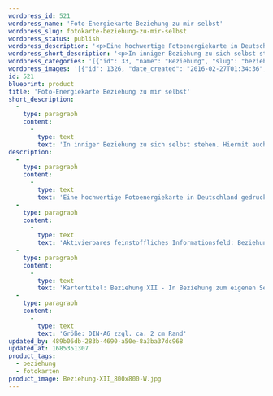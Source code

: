 ```yaml
---
wordpress_id: 521
wordpress_name: 'Foto-Energiekarte Beziehung zu mir selbst'
wordpress_slug: fotokarte-beziehung-zu-mir-selbst
wordpress_status: publish
wordpress_description: '<p>Eine hochwertige Fotoenergiekarte in Deutschland gedruckt und in Handarbeit laminiert.  Sie ist in Postkartengröße (DIN-A6) gut zu transportieren und kann auch auf den Körper aufgelegt werden.</p><p>Aktivierbares feinstoffliches Informationsfeld: Beziehung - Selbstakzeptanz - Freundschaft - Innigkeit: In einer innigen Beziehung mit sich selbst sein. Sich selbst so annehmen, als wenn man sich - symbolisch gesehen - heiraten würde. Hierdurch eine echte Basis für aufrichtige und innige Beziehungen zu anderen Menschen entwickeln.</p><p>Kartentitel: Beziehung XII - In Beziehung zum eigenen Selbst. Reihe: Beziehung. Schwingung: Türkis</p><p>Größe: DIN-A6 zzgl. ca. 2 cm Rand<br />Andere Formate sind individuell für Sie innerhalb weniger Tage herstellbar. Bitte kontaktieren Sie uns hierfür unter <a href="mailto:info@elvedenverlag.de">info@elvedenverlag.de</a>.</p><p><a href="https://my.feenbaum.de/anwendung-energiebilder-foto-laminiert/">Anwendungshinweise</a></p>'
wordpress_short_description: '<p>In inniger Beziehung zu sich selbst stehen. Hiermit auch eine Basis für aufrichtige und innige Beziehungen zu anderen Menschen erschaffen<br /><em>Hinweis: Das Wasserzeichen „Elveden Verlag Energiebild“ wird nicht mit gedruckt</em></p>'
wordpress_categories: '[{"id": 33, "name": "Beziehung", "slug": "beziehung"}, {"id": 23, "name": "Fotokarten", "slug": "fotokarten"}]'
wordpress_images: '[{"id": 1326, "date_created": "2016-02-27T01:34:36", "date_created_gmt": "2016-02-26T23:34:36", "date_modified": "2016-02-27T01:34:36", "date_modified_gmt": "2016-02-26T23:34:36", "src": "https://my.feenbaum.de/wp-content/uploads/2016/02/Beziehung-XII_800x800-W.jpg", "name": "Beziehung-XII_800x800-W", "alt": ""}]'
id: 521
blueprint: product
title: 'Foto-Energiekarte Beziehung zu mir selbst'
short_description:
  -
    type: paragraph
    content:
      -
        type: text
        text: 'In inniger Beziehung zu sich selbst stehen. Hiermit auch eine Basis für aufrichtige und innige Beziehungen zu anderen Menschen erschaffen'
description:
  -
    type: paragraph
    content:
      -
        type: text
        text: 'Eine hochwertige Fotoenergiekarte in Deutschland gedruckt und in Handarbeit laminiert.  Sie ist in Postkartengröße (DIN-A6) gut zu transportieren und kann auch auf den Körper aufgelegt werden.'
  -
    type: paragraph
    content:
      -
        type: text
        text: 'Aktivierbares feinstoffliches Informationsfeld: Beziehung - Selbstakzeptanz - Freundschaft - Innigkeit: In einer innigen Beziehung mit sich selbst sein. Sich selbst so annehmen, als wenn man sich - symbolisch gesehen - heiraten würde. Hierdurch eine echte Basis für aufrichtige und innige Beziehungen zu anderen Menschen entwickeln.'
  -
    type: paragraph
    content:
      -
        type: text
        text: 'Kartentitel: Beziehung XII - In Beziehung zum eigenen Selbst. Reihe: Beziehung. Schwingung: Türkis'
  -
    type: paragraph
    content:
      -
        type: text
        text: 'Größe: DIN-A6 zzgl. ca. 2 cm Rand'
updated_by: 489b06db-283b-4690-a50e-8a3ba37dc968
updated_at: 1685351307
product_tags:
  - beziehung
  - fotokarten
product_image: Beziehung-XII_800x800-W.jpg
---
```

